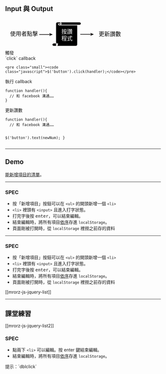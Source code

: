 Input 與 Output
---------------

<svg width="400" height="100" xmlns="http://www.w3.org/2000/svg">
 <!-- Created with SVG-edit - http://svg-edit.googlecode.com/ -->
 <defs>
  <marker id="se_marker_end_svg_6" markerUnits="strokeWidth" orient="auto" viewBox="0 0 100 100" markerWidth="5" markerHeight="5" refX="50" refY="50">
   <path id="svg_17" d="m100,50l-100,40l30,-40l-30,-40l100,40z" fill="#1c1a1a" stroke="#1c1a1a" stroke-width="10"/>
  </marker>
  <marker id="se_marker_end_svg_7" markerUnits="strokeWidth" orient="auto" viewBox="0 0 100 100" markerWidth="5" markerHeight="5" refX="50" refY="50">
   <path id="svg_20" d="m100,50l-100,40l30,-40l-30,-40l100,40z" fill="#1c1a1a" stroke="#1c1a1a" stroke-width="10"/>
  </marker>
 </defs>
 <g>
  <title>Layer 1</title>
  <path fill="#000000" stroke="#000000" stroke-width="2" stroke-dasharray="null" stroke-linejoin="null" stroke-linecap="null" d="m202.37,53.16499l0,-0.81248l0,0c0,-0.03452 0.02803,-0.0625 0.0625,-0.0625l0.75,0c0.03456,0 0.0625,0.02798 0.0625,0.0625c0,0.03452 -0.02794,0.0625 -0.0625,0.0625l-0.0625,0l0,0.81248c0,0.03453 -0.02794,0.0625 -0.06247,0.0625l-0.75003,0l0,0c-0.03447,0 -0.0625,-0.02797 -0.0625,-0.0625c0,-0.0345 0.02803,-0.0625 0.0625,-0.0625l0.0625,0zm0.125,-0.87498l0,0c0.03456,0 0.06253,0.02798 0.06253,0.0625c0,0.03452 -0.02797,0.0625 -0.06253,0.0625c-0.01724,0 -0.03125,-0.01399 -0.03125,-0.03125c0,-0.01726 0.01401,-0.03125 0.03125,-0.03125l0.06253,0m0.62497,0.0625l-0.6875,0m-0.125,0.74998l0,0c0.01727,0 0.03125,0.01401 0.03125,0.03125c0,0.01726 -0.01398,0.03125 -0.03125,0.03125l0.0625,0m-0.0625,0.0625l0,0c0.03456,0 0.0625,-0.02797 0.0625,-0.0625l0,-0.0625" id="svg_9"/>
  <g id="program2">
   <path fill="#000000" stroke="#fcf9f9" stroke-width="2" stroke-dasharray="null" stroke-linejoin="null" stroke-linecap="null" d="m163.75,79.74998l0,-63.37496l0,0c0,-2.6925 2.63055,-4.87502 5.875,-4.87502l70.5,0c3.24445,0 5.875,2.18251 5.875,4.87502c0,2.69263 -2.63055,4.87502 -5.875,4.87502l-5.87646,0l0,63.37495c0,2.69255 -2.62909,4.87503 -5.87357,4.87503l-70.49998,0l0,0c-3.24443,0 -5.87497,-2.18248 -5.87497,-4.87503c0,-2.69217 2.63054,-4.875 5.87497,-4.875l5.87503,0l-0.00002,0l0,-0.00002l0,0.00001zm11.75,-68.24998l0,0c3.24445,0 5.875,2.18251 5.875,4.87502c0,2.69264 -2.63055,4.87502 -5.875,4.87502c-1.62219,0 -2.9375,-1.09138 -2.9375,-2.43752c0,-1.34628 1.31531,-2.4375 2.9375,-2.4375l5.875,0m58.75,4.87502l-64.625,0m-11.75,58.49995l0,0c1.62225,0 2.93753,1.0914 2.93753,2.43752c0,1.34637 -1.31528,2.43748 -2.93753,2.43748l5.875,0m-5.875,4.87502l0,0c3.24448,0 5.875,-2.18248 5.875,-4.87502l0,-4.875" id="svg_8"/>
   <text fill="#ffffff" stroke="#fcf9f9" stroke-width="0" stroke-dasharray="null" stroke-linejoin="null" stroke-linecap="null" x="199.99532" y="48.56282" font-size="18" font-family="Monospace" text-anchor="middle" xml:space="preserve" id="svg_11">按讚</text>
   <text xml:space="preserve" text-anchor="middle" font-family="Monospace" font-size="18" id="svg_2" y="70.5" x="200" stroke-width="0" stroke="#fcf9f9" fill="#ffffff">程式</text>
  </g>
  <g id="input2">
   <line fill="none" stroke="#1c1a1a" stroke-width="2" stroke-dasharray="null" stroke-linejoin="null" stroke-linecap="null" x1="110.25" y1="51.78125" x2="148.26316" y2="51.78125" marker-end="url(#se_marker_end_svg_6)" id="svg_18"/>
   <text xml:space="preserve" text-anchor="middle" font-family="Monospace" font-size="18" id="svg_1" y="55.5" x="61" stroke-width="0" stroke="#fcf9f9" fill="#0c0c0c">使用者點擊</text>
  </g>
  <g id="output2">
   <line fill="none" stroke="#1c1a1a" stroke-width="2" stroke-dasharray="null" stroke-linejoin="null" stroke-linecap="null" x1="243.24342" y1="51.28125" x2="281.25658" y2="51.28125" marker-end="url(#se_marker_end_svg_7)" id="svg_21"/>
   <text xml:space="preserve" text-anchor="middle" font-family="Monospace" font-size="18" id="svg_25" y="57" x="339" stroke-linecap="null" stroke-linejoin="null" stroke-dasharray="null" stroke-width="0" stroke="#fcf9f9" fill="#0c0c0c">更新讚數</text>
  </g>
 </g>
</svg>

<div class="row">
  <div class="span2 fragment">
    觸發<br> `click` callback

    <pre class="small"><code class="javascript">$('button').click(handler);</code></pre>

  </div>
  <div class="span2 fragment">
    執行 callback
<pre class="small"><code class="javascript">function handler(){
  // 和 facebook 溝通……
}</code></pre>
  </div>
  <div class="span2 fragment">
    更新讚數
    <pre class="small"><code class="javascript">function handler(){
  // 和 facebook 溝通……

  $('button').text(newNum);
}</code></pre>
  </div>
</div>

---

Demo
----
[能新增項目的清單](sample/jquery-exercise.html)。

- - -

### SPEC

* 按「新增項目」按鈕可以在 `<ul>` 的開頭新增一個 `<li>`
* `<li>` 裡頭有 `<input>` 且進入打字狀態。
* 打完字後按 <kbd>enter</kbd>，可以結束編輯。
* 結束編輯時，將所有項目<u>依序</u>存進 `localStorage`。
* 頁面剛被打開時，從 `localStorage` 裡撈之前存的資料

---

### SPEC

* 按「新增項目」按鈕可以在 `<ul>` 的開頭新增一個 `<li>`
* `<li>` 裡頭有 `<input>` 且進入打字狀態。
* 打完字後按 <kbd>enter</kbd>，可以結束編輯。
* 結束編輯時，將所有項目<u>依序</u>存進 `localStorage`。
* 頁面剛被打開時，從 `localStorage` 裡撈之前存的資料

[[mrorz-js-jquery-list]]

---

課堂練習
----

[[mrorz-js-jquery-list2]]

### SPEC

* 點兩下 `<li>` 可以編輯。按 enter 鍵結束編輯。
* 結束編輯時，將所有項目<u>依序</u>存進 `localStorage`。

<p class="leader">提示：`dblclick`</p>